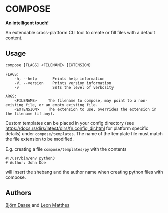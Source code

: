 # COMPOSE

**An intelligent touch!**

An extendable cross-platform CLI tool to create or fill files with a default content.

## Usage

```
compose [FLAGS] <FILENAME> [EXTENSION]

FLAGS:
    -h, --help       Prints help information
    -V, --version    Prints version information
    -v               Sets the level of verbosity

ARGS:
    <FILENAME>     The filename to compose, may point to a non-existing file, or an empty existing file.
    <EXTENSION>    The extension to use, overrides the extension in the filename (if any).
```

Custom templates can be placed in your config directory (see https://docs.rs/dirs/latest/dirs/fn.config_dir.html for platform specific details) under `compose/templates`. The name of the template file must match the file extension to be modified.

E.g. creating a file `compose/templates/py` with the contents
```
#!/usr/bin/env python3
# Author: John Doe
```
will insert the shebang and the author name when creating python files with compose.

## Authors
[Björn Daase](https://github.com/BjoernDaase) and [Leon Matthes](https://github.com/LeonMatthes)